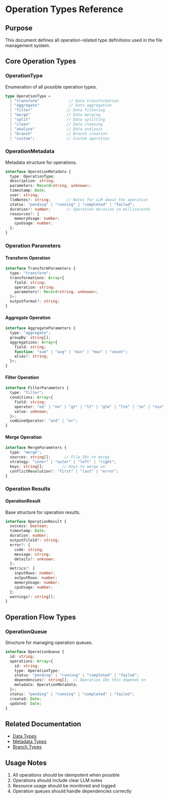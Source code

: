 # Operation Types Reference

## Purpose
This document defines all operation-related type definitions used in the file management system.

## Core Operation Types

### OperationType
Enumeration of all possible operation types.

```typescript
type OperationType = 
  | "transform"             // Data transformation
  | "aggregate"             // Data aggregation
  | "filter"               // Data filtering
  | "merge"                // Data merging
  | "split"                // Data splitting
  | "clean"                // Data cleaning
  | "analyze"              // Data analysis
  | "branch"               // Branch creation
  | "custom";              // Custom operation
```

### OperationMetadata
Metadata structure for operations.

```typescript
interface OperationMetadata {
  type: OperationType;
  description: string;
  parameters: Record<string, unknown>;
  timestamp: Date;
  user: string;
  llmNotes?: string;       // Notes for LLM about the operation
  status: "pending" | "running" | "completed" | "failed";
  duration?: number;       // Operation duration in milliseconds
  resources?: {
    memoryUsage: number;
    cpuUsage: number;
  };
}
```

### Operation Parameters

#### Transform Operation
```typescript
interface TransformParameters {
  type: "transform";
  transformations: Array<{
    field: string;
    operation: string;
    parameters?: Record<string, unknown>;
  }>;
  outputFormat?: string;
}
```

#### Aggregate Operation
```typescript
interface AggregateParameters {
  type: "aggregate";
  groupBy: string[];
  aggregations: Array<{
    field: string;
    function: "sum" | "avg" | "min" | "max" | "count";
    alias?: string;
  }>;
}
```

#### Filter Operation
```typescript
interface FilterParameters {
  type: "filter";
  conditions: Array<{
    field: string;
    operator: "eq" | "ne" | "gt" | "lt" | "gte" | "lte" | "in" | "nin";
    value: unknown;
  }>;
  combineOperator: "and" | "or";
}
```

#### Merge Operation
```typescript
interface MergeParameters {
  type: "merge";
  sources: string[];      // File IDs to merge
  strategy: "inner" | "outer" | "left" | "right";
  keys: string[];        // Keys to merge on
  conflictResolution?: "first" | "last" | "error";
}
```

### Operation Results

#### OperationResult
Base structure for operation results.

```typescript
interface OperationResult {
  success: boolean;
  timestamp: Date;
  duration: number;
  outputFileId?: string;
  error?: {
    code: string;
    message: string;
    details?: unknown;
  };
  metrics?: {
    inputRows: number;
    outputRows: number;
    memoryUsage: number;
    cpuUsage: number;
  };
  warnings?: string[];
}
```

## Operation Flow Types

### OperationQueue
Structure for managing operation queues.

```typescript
interface OperationQueue {
  id: string;
  operations: Array<{
    id: string;
    type: OperationType;
    status: "pending" | "running" | "completed" | "failed";
    dependencies?: string[];  // Operation IDs this depends on
    metadata: OperationMetadata;
  }>;
  status: "pending" | "running" | "completed" | "failed";
  created: Date;
  updated: Date;
}
```

## Related Documentation
- [Data Types](./README.DATA.TYPES.md)
- [Metadata Types](./README.METADATA.TYPES.md)
- [Branch Types](./README.BRANCH.TYPES.md)

## Usage Notes
1. All operations should be idempotent when possible
2. Operations should include clear LLM notes
3. Resource usage should be monitored and logged
4. Operation queues should handle dependencies correctly 